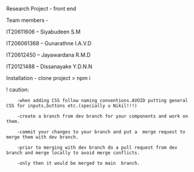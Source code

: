 Research Project - front end

Team members -

IT20611606 – Siyabudeen S.M

IT206061368 – Gunarathne I.A.V.D

IT20612450 – Jayawardana R.M.D

IT20121488 – Dissanayake Y.D.N.N


Installation - clone project > npm i 

! caution: 

        -when adding CSS follow naming conventions.AVOID putting general CSS for inputs,buttons etc.(specially u Nikil!!!)
        
        -create a branch from dev branch for your components and work on them.  
        
        -commit your changes to your branch and put a  merge request to merge them with dev branch.
        
        -prior to merging with dev branch do a pull request from dev branch and merge locally to avoid merge conflicts.
        
        -only then it would be merged to main  branch.
